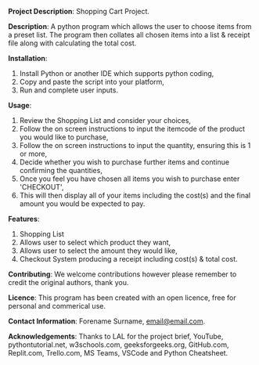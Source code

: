 **Project Description**: Shopping Cart Project.

**Description**: A python program which allows the user to choose items from a preset list. The program then collates all chosen items into a list & receipt file along with calculating the total cost.

**Installation**: 
1) Install Python or another IDE which supports python coding,
2) Copy and paste the script into your platform,
3) Run and complete user inputs.
   
**Usage**: 
1) Review the Shopping List and consider your choices,
2) Follow the on screen instructions to input the itemcode of the product you would like to purchase,
3) Follow the on screen instructions to input the quantity, ensuring this is 1 or more,
4) Decide whether you wish to purchase further items and continue confirming the quantities,
5) Once you feel you have chosen all items you wish to purchase enter 'CHECKOUT',
6) This will then display all of your items including the cost(s) and the final amount you would be expected to pay.

**Features**:
1) Shopping List
2) Allows user to select which product they want,
3) Allows user to select the amount they would like,
4) Checkout System producing a receipt including cost(s) & total cost.

**Contributing**: We welcome contributions however please remember to credit the original authors, thank you.

**Licence**: This program has been created with an open licence, free for personal and commerical use.

**Contact Information**: Forename Surname, email@email.com.

**Acknowledgements**: Thanks to LAL for the project brief, YouTube, pythontutorial.net, w3schools.com, geeksforgeeks.org, GitHub.com, Replit.com, Trello.com, MS Teams, VSCode and Python Cheatsheet.
